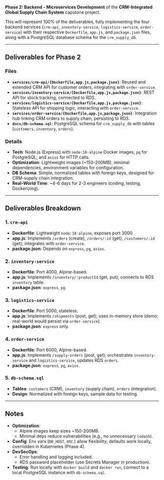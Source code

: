 **Phase 2: Backend - Microservices Development** of the **CRM-Integrated Global Supply Chain System** capstone project. 

This will represent 100% of the deliverables, fully implementing the four backend services (`crm-api`, `inventory-service`, `logistics-service`, `order-service`) with their respective `Dockerfile`, `app.js`, and `package.json` files, along with a PostgreSQL database schema for the `crm_supply_db`. 

---

## Deliverables for Phase 2
### Files
- **`services/crm-api/{Dockerfile,app.js,package.json}`**: Reused and extended CRM API for customer orders, integrating with `order-service`.
- **`services/inventory-service/{Dockerfile,app.js,package.json}`**: REST API for stock tracking, connected to RDS.
- **`services/logistics-service/{Dockerfile,app.js,package.json}`**: Stateless API for shipping logic, interacting with `order-service`.
- **`services/order-service/{Dockerfile,app.js,package.json}`**: Integration hub linking CRM orders to supply chain, persisting to RDS.
- **`docs/db-schema.sql`**: PostgreSQL schema for `crm_supply_db` with tables (`customers`, `inventory`, `orders`).

### Details
- **Tech**: Node.js (Express) with `node:18-alpine` Docker images, `pg` for PostgreSQL, and `axios` for HTTP calls.
- **Optimization**: Lightweight images (~150-200MB), minimal dependencies, environment variables for configuration.
- **DB Schema**: Simple, normalized tables with foreign keys, designed for CRM-supply chain integration.
- **Real-World Time**: ~4-6 days for 2-3 engineers (coding, testing, Dockerizing).

---

## Deliverables Breakdown
### 1. `crm-api`
- **Dockerfile**: Lightweight `node:18-alpine`, exposes port 3000.
- **app.js**: Implements `/orders` (create), `/orders/:id` (get), `/customers/:id` (get); integrates with `order-service`.
- **package.json**: Depends on `express`, `pg`, `axios`.

### 2. `inventory-service`
- **Dockerfile**: Port 4000, Alpine-based.
- **app.js**: Implements `/inventory/:productId` (get, put); connects to RDS `inventory` table.
- **package.json**: `express`, `pg`.

### 3. `logistics-service`
- **Dockerfile**: Port 5000, stateless.
- **app.js**: Implements `/shipments` (post, get); uses in-memory store (demo; real-world would persist via `order-service`).
- **package.json**: `express` only.

### 4. `order-service`
- **Dockerfile**: Port 6000, Alpine-based.
- **app.js**: Implements `/supply-orders` (post, get); orchestrates `inventory-service` and `logistics-service`, updates RDS `orders`.
- **package.json**: `express`, `pg`, `axios`.

### 5. `db-schema.sql`
- **Tables**: `customers` (CRM), `inventory` (supply chain), `orders` (integration).
- **Design**: Normalized with foreign keys, sample data for testing.

---

## Notes
- **Optimization**: 
  - Alpine images keep sizes ~150-200MB.
  - Minimal deps reduce vulnerabilities (e.g., no unnecessary `lodash`).
- **Config**: Env vars (`DB_HOST`, etc.) allow flexibility; defaults work locally, overridden in Kubernetes (Phase 4).
- **DevSecOps**: 
  - Error handling and logging included.
  - RDS password placeholder (use Secrets Manager in production).
- **Testing**: Run locally with `docker build` and `docker run`, connect to a local PostgreSQL instance with `db-schema.sql`.
